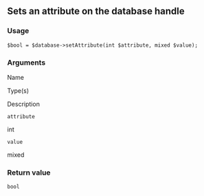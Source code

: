 Sets an attribute on the database handle
----------------------------------------

### Usage

    $bool = $database->setAttribute(int $attribute, mixed $value);

### Arguments

Name

Type(s)

Description

`attribute`

int

`value`

mixed

### Return value

`bool`

